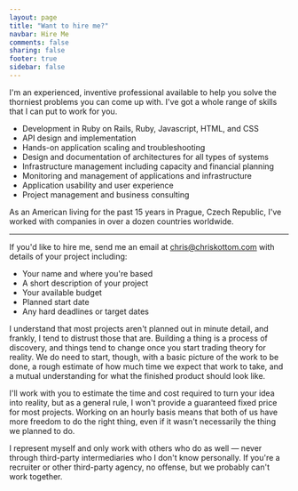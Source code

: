 ```yaml
---
layout: page
title: "Want to hire me?"
navbar: Hire Me
comments: false
sharing: false
footer: true
sidebar: false
---
```


I'm an experienced, inventive professional available to help you solve the thorniest problems you can come up with.  I've got a whole range of skills that I can put to work for you.

* Development in Ruby on Rails, Ruby, Javascript, HTML, and CSS
* API design and implementation
* Hands-on application scaling and troubleshooting
* Design and documentation of architectures for all types of systems
* Infrastructure management including capacity and financial planning
* Monitoring and management of applications and infrastructure
* Application usability and user experience
* Project management and business consulting

As an American living for the past 15 years in Prague, Czech Republic, I've worked with companies in over a dozen countries worldwide.

---

If you'd like to hire me, send me an email at <chris@chriskottom.com> with details of your project including:

* Your name and where you're based
* A short description of your project
* Your available budget
* Planned start date
* Any hard deadlines or target dates

I understand that most projects aren't planned out in minute detail, and frankly, I tend to distrust those that are.  Building a thing is a process of discovery, and things tend to change once you start trading theory for reality.  We do need to start, though, with a basic picture of the work to be done, a rough estimate of how much time we expect that work to take, and a mutual understanding for what the finished product should look like.

I'll work with you to estimate the time and cost required to turn your idea into reality, but as a general rule,  I won't provide a guaranteed fixed price for most projects.  Working on an hourly basis means that both of us have more freedom to do the right thing, even if it wasn't necessarily the thing we planned to do.

I represent myself and only work with others who do as well &mdash; never through third-party intermediaries who I don't know personally.  If you're a recruiter or other third-party agency, no offense, but we probably can't work together.

